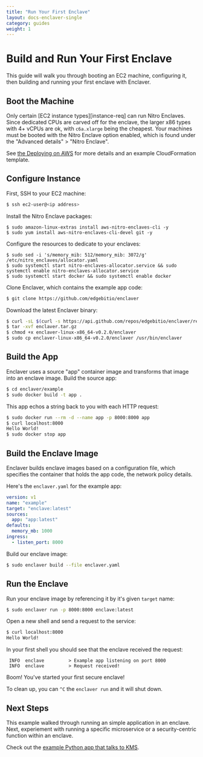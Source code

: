 ```yaml
---
title: "Run Your First Enclave"
layout: docs-enclaver-single
category: guides
weight: 1
---
```


# Build and Run Your First Enclave

This guide will walk you through booting an EC2 machine, configuring it, then building and running your first enclave with Enclaver.

## Boot the Machine

Only certain [EC2 instance types][instance-req] can run Nitro Enclaves. Since dedicated CPUs are carved off for the enclave, the larger x86 types with 4+ vCPUs are ok, with `c6a.xlarge` being the cheapest. Your machines must be booted with the Nitro Enclave option enabled, which is found under the "Advanced details" > "Nitro Enclave". 

See [the Deploying on AWS](deploy-aws.md) for more details and an example CloudFormation template.

## Configure Instance

First, SSH to your EC2 machine:

```sh
$ ssh ec2-user@<ip address>
```

Install the Nitro Enclave packages:

```
$ sudo amazon-linux-extras install aws-nitro-enclaves-cli -y
$ sudo yum install aws-nitro-enclaves-cli-devel git -y
```

Configure the resources to dedicate to your enclaves:

```
$ sudo sed -i 's/memory_mib: 512/memory_mib: 3072/g' /etc/nitro_enclaves/allocator.yaml
$ sudo systemctl start nitro-enclaves-allocator.service && sudo systemctl enable nitro-enclaves-allocator.service
$ sudo systemctl start docker && sudo systemctl enable docker
```

Clone Enclaver, which contains the example app code:

```sh
$ git clone https://github.com/edgebitio/enclaver
```

Download the latest Enclaver binary:

```sh
$ curl -sL $(curl -s https://api.github.com/repos/edgebitio/enclaver/releases/latest | jq -r '.assets[] | select(.name|match("^enclaver-linux-x86_64(.*)tar.gz$")) | .browser_download_url') --output enclaver.tar.gz
$ tar -xvf enclaver.tar.gz
$ chmod +x enclaver-linux-x86_64-v0.2.0/enclaver
$ sudo cp enclaver-linux-x86_64-v0.2.0/enclaver /usr/bin/enclaver
```

## Build the App

Enclaver uses a source "app" container image and transforms that image into an enclave image. Build the source app:

```sh
$ cd enclaver/example
$ sudo docker build -t app .
```

This app echos a string back to you with each HTTP request:

```sh
$ sudo docker run --rm -d --name app -p 8000:8000 app
$ curl localhost:8000
Hello World!
$ sudo docker stop app
```

## Build the Enclave Image

Enclaver builds enclave images based on a configuration file, which specifies the container that holds the app code, the network policy details.

Here's the `enclaver.yaml` for the example app:

```yaml
version: v1
name: "example"
target: "enclave:latest"
sources:
  app: "app:latest"
defaults:
  memory_mb: 1000
ingress:
  - listen_port: 8000
```

Build our enclave image:

```sh
$ sudo enclaver build --file enclaver.yaml
```

## Run the Enclave

Run your enclave image by referencing it by it's given `target` name:

```sh
$ sudo enclaver run -p 8000:8000 enclave:latest
```

Open a new shell and send a request to the service:

```sh
$ curl localhost:8000
Hello World!
```

In your first shell you should see that the enclave received the request:

```
 INFO  enclave         > Example app listening on port 8000
 INFO  enclave         > Request received!
```

Boom! You've started your first secure enclave!

To clean up, you can `^C` the `enclaver run` and it will shut down.

## Next Steps

This example walked through running an simple application in an enclave. Next, experiement with running a specific microservice or a security-centric function within an enclave.

Check out the [example Python app that talks to KMS](guide-app.md).
